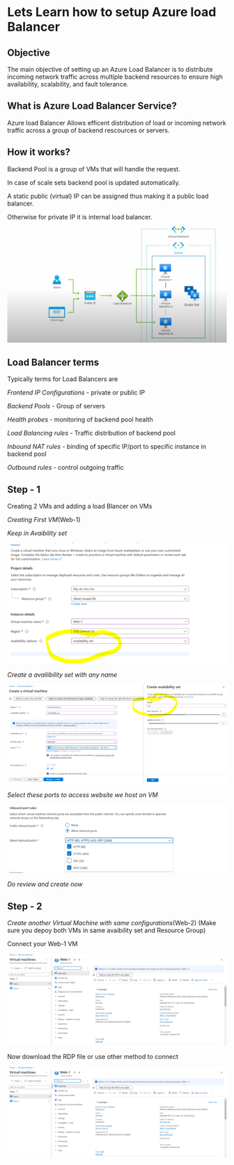 # Lets Learn how to setup Azure load Balancer

## Objective
The main objective of setting up an Azure Load Balancer is to distribute incoming network traffic across multiple backend resources to ensure high availability, scalability, and fault tolerance. 

## What is Azure Load Balancer Service?
Azure load Balancer Allows efficent distribution of load or incoming network traffic across a group of backend rescources or servers.

## How it works?

Backend Pool is a group of VMs that will handle the request.

In case of scale sets backend pool is updated automatically.

A static public (virtual) IP can be assigned thus making it a public load balancer.

Otherwise for private IP it is internal load balancer.

![image alt](https://github.com/Imaad-Mukadam/Load-Balancer/blob/fe6d5b2ac3f7c5788d6d54807b0fafb7f431ba4f/loadbalancer.PNG)

## Load Balancer terms
Typically terms for Load Balancers are

*Frontend IP Configurations* - private or public IP

*Backend Pools* - Group of servers

*Health probes* - monitoring of backend pool health

*Load Balancing rules* - Traffic distribution of backend pool

*Inbound NAT rules* - binding of specific IP/port to specific instance in backend pool

*Outbound rules* - control outgoing traffic

## Step - 1

Creating 2 VMs and adding a load Blancer on VMs

*Creating First VM*(Web-1)

*Keep in Avaibility set*

![image alt](https://github.com/Imaad-Mukadam/Load-Balancer/blob/2dbf0b0c856c88c494057b3df10d3a73c47dd752/web-1-1.PNG)

*Create a availibility set with any name*

![image alt](https://github.com/Imaad-Mukadam/Load-Balancer/blob/ba45cb7da980a3e09670a5f31d7776e3050be24e/AvailabilitySet.PNG)

*Select these ports to access website we host on VM*

![image alt](https://github.com/Imaad-Mukadam/Load-Balancer/blob/55a2ae50ec676fc1b2c9ad76ca9726f3115c55c9/ports.PNG)

*Do review and create now*

## Step - 2

*Create another Virtual Machine with same configurations*(Web-2)
(Make sure you depoy both VMs in same avaibility set and Resource Group)

Connect your Web-1 VM 

![image alt](https://github.com/Imaad-Mukadam/Load-Balancer/blob/e20d18c6fed13a8323d016cc3e411814db34b010/connect-web-1.PNG)

Now download the RDP file or use other method to connect

![image alt](https://github.com/Imaad-Mukadam/Load-Balancer/blob/e20d18c6fed13a8323d016cc3e411814db34b010/connect-web-1.PNG)
